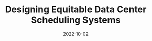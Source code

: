 ---
authors: Sahana Rangarajan, Xuesi Chen, Pratyush Patel, <u>Jaylen Wang</u>, Akshitha
  Sriraman
bibtex: "@inproceedings{rangarajan2022designing,\n    title={Designing Equitable Data\
  \ Center Scheduling Systems},\n    author={Rangarajan, Sahana and Chen, Xuesi and\
  \ Patel, Pratyush and Wang, Jaylen and Sriraman, Akshitha},\n    booktitle={Career\
  \ Workshop for Inclusion and Diversity in Computer Architecture},\n    year={2022}\n\
  }\n"
citation: S. Rangarajan, X. Chen, P. Patel, J. Wang, A. Sriraman, "Designing Equitable
  Data Center Scheduling Systems," in <i>Career Workshop for Inclusion and Diversity
  in Computer Architecture</i>, 2022.
collection: publications
conf_shorthand: CWIDCA
date: 2022-10-02
paperurl: https://jaylenwang7.github.io/files/CWIDCA_2022.pdf
permalink: /publication/cwidca2022
title: Designing Equitable Data Center Scheduling Systems
venue: Career Workshop for Inclusion and Diversity in Computer Architecture
venue_type: workshop
---